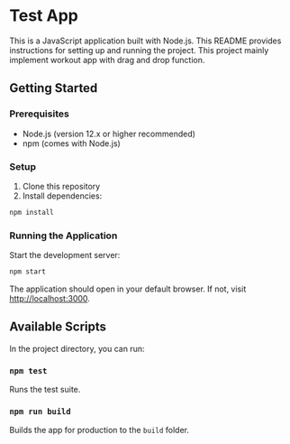 # Test App

This is a JavaScript application built with Node.js. This README provides instructions for setting up and running the project. This project mainly implement workout app with drag and drop function.

## Getting Started

### Prerequisites

- Node.js (version 12.x or higher recommended)
- npm (comes with Node.js)

### Setup

1. Clone this repository
2. Install dependencies:

```bash
npm install
```

### Running the Application

Start the development server:

```bash
npm start
```

The application should open in your default browser. If not, visit [http://localhost:3000](http://localhost:3000).

## Available Scripts

In the project directory, you can run:

### `npm test`

Runs the test suite.

### `npm run build`

Builds the app for production to the `build` folder.
